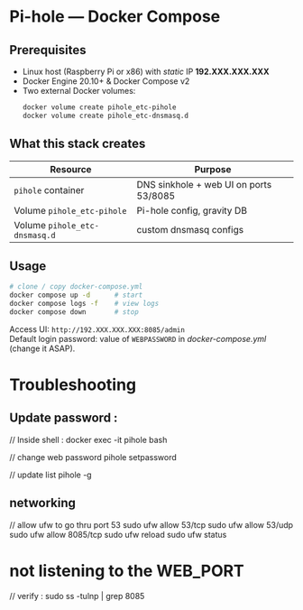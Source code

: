 # Pi-hole — Docker Compose

## Prerequisites
- Linux host (Raspberry Pi or x86) with _static_ IP **192.XXX.XXX.XXX**  
- Docker Engine 20.10+ & Docker Compose v2  
- Two external Docker volumes:
  ```bash
  docker volume create pihole_etc-pihole
  docker volume create pihole_etc-dnsmasq.d
  ```

## What this stack creates
| Resource                | Purpose                              |
|-------------------------|--------------------------------------|
| `pihole` container      | DNS sinkhole + web UI on ports 53/8085 |
| Volume `pihole_etc-pihole` | Pi-hole config, gravity DB        |
| Volume `pihole_etc-dnsmasq.d` | custom dnsmasq configs        |

## Usage
```bash
# clone / copy docker-compose.yml
docker compose up -d      # start
docker compose logs -f    # view logs
docker compose down       # stop
```

Access UI: `http://192.XXX.XXX.XXX:8085/admin`  
Default login password: value of `WEBPASSWORD` in _docker-compose.yml_ (change it ASAP).

# Troubleshooting
## Update password : 
// Inside shell :
docker exec -it pihole bash

// change web password
pihole setpassword

// update list
pihole -g

## networking
// allow ufw to go thru port 53
sudo ufw allow 53/tcp
sudo ufw allow 53/udp
sudo ufw allow 8085/tcp
sudo ufw reload
sudo ufw status

# not listening to the WEB_PORT 
// verify :
sudo ss -tulnp | grep 8085


